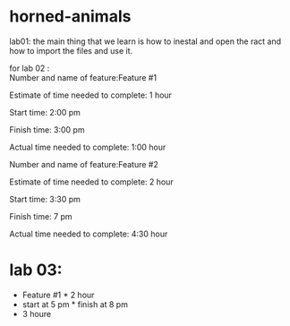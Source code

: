 
# horned-animals
lab01: the main thing that we learn is how to inestal and open the ract and how to import the files and use it. 
 



for lab 02 :  
Number and name of feature:Feature #1

Estimate of time needed to complete: 1 hour

Start time: 2:00 pm

Finish time: 3:00 pm

Actual time needed to complete: 1:00 hour  

Number and name of feature:Feature #2

Estimate of time needed to complete: 2 hour

Start time: 3:30 pm

Finish time: 7 pm

Actual time needed to complete: 4:30 hour


 # lab 03:
 * Feature #1  * 2 hour 
* start at 5 pm  * finish at 8 pm 
* 3 houre  


